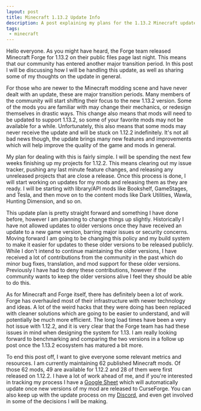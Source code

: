 ```yaml
---
layout: post
title: Minecraft 1.13.2 Update Info
description: A post explaining my plans for the 1.13.2 Minecraft update.
tags:
 - minecraft
---
```


Hello everyone. As you might have heard, the Forge team released Minecraft Forge for 1.13.2 on their public files page last night. This means that our community has entered another major transition period. In this post I will be discussing how I will be handling this update, as well as sharing some of my thoughts on the update in general.

For those who are newer to the Minecraft modding scene and have never dealt with an update, these are major transition periods. Many members of the community will start shifting their focus to the new 1.13.2 version. Some of the mods you are familiar with may change their mechanics, or redesign themselves in drastic ways. This change also means that mods will need to be updated to support 1.13.2, so some of your favorite mods may not be available for a while. Unfortunately, this also means that some mods may never receive the update and will be stuck on 1.12.2 indefinitely. It's not all bad news though, the update brings many new features and improvements which will help improve the quality of the game and mods in general.

My plan for dealing with this is fairly simple. I will be spending the next few weeks finishing up my projects for 1.12.2. This means clearing out my issue tracker, pushing any last minute feature changes, and releasing any unreleased projects that are close a release. Once this process is done, I will start working on updates for my mods and releasing them as they are ready. I will be starting with library/API mods like Bookshelf, GameStages, and Tesla, and then move on to the content mods like Dark Utilities, Wawla, Hunting Dimension, and so on.

This update plan is pretty straight forward and something I have done before, however I am planning to change things up slightly. Historically I have not allowed updates to older versions once they have received an update to a new game version, barring major issues or security concerns. Moving forward I am going to be changing this policy and my build system to make it easier for updates to these older versions to be released publicly. While I don't intend to continue maintaining the older versions, I have received a lot of contributions from the community in the past which do minor bug fixes, translation, and mod support for these older versions. Previously I have had to deny these contributions, however if the community wants to keep the older versions alive I feel they should be able to do this. 

As for Minecraft and Forge itself, there has definitely been a lot of work. Forge has overhauled most of their infrastructure with newer technology and ideas. A lot of the weird hacks that they were doing has been replaced with cleaner solutions which are going to be easier to understand, and will potentially be much more efficient. The long load times have been a very hot issue with 1.12.2, and it is very clear that the Forge team has had these issues in mind when designing the system for 1.13. I am really looking forward to benchmarking and comparing the two versions in a follow up post once the 1.13.2 ecosystem has matured a bit more. 

To end this post off, I want to give everyone some relevant metrics and resources. I am currently maintaining 62 published Minecraft mods. Of those 62 mods, 49 are available for 1.12.2 and 28 of them were first released on 1.12.2. I have a lot of work ahead of me, and if you're interested in tracking my process I have a [Google Sheet](https://docs.google.com/spreadsheets/d/1Hi0BmD2-puLIiQKBub92wZOXb7fmy4AfvBA1eLy0hRw/edit#gid=0) which will automatically update once new versions of my mod are released to CurseForge. You can also keep up with the update process on my [Discord](https://discord.darkhax.net), and even get involved in some of the decisions I will be making. 
